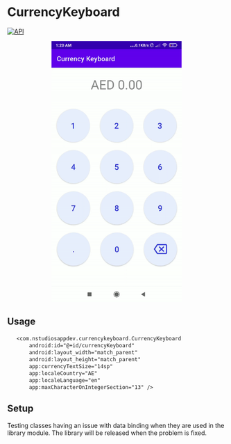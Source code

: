 # CurrencyKeyboard
[![API](https://img.shields.io/badge/API-21%2B-brightgreen.svg?style=flat)](https://android-arsenal.com/api?level=21)
  
  
  
  
<p align="center">
<img src="https://github.com/harrunisk/CurrencyKeyboard/blob/main/art/app.gif" width="300" >
</p>
  
  
  
## Usage  
 ```
    <com.nstudiosappdev.currencykeyboard.CurrencyKeyboard
        android:id="@+id/currencyKeyboard"
        android:layout_width="match_parent"
        android:layout_height="match_parent"
        app:currencyTextSize="14sp"
        app:localeCountry="AE"
        app:localeLanguage="en"
        app:maxCharacterOnIntegerSection="13" />
```
## Setup  
Testing classes having an issue with data binding when they are used in the library module. The library will be released when the problem is fixed.
